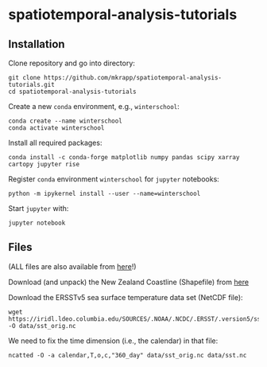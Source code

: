 # spatiotemporal-analysis-tutorials


## Installation

Clone repository and go into directory:
```
git clone https://github.com/mkrapp/spatiotemporal-analysis-tutorials.git
cd spatiotemporal-analysis-tutorials
```

Create a new `conda` environment, e.g., `winterschool`:
```
conda create --name winterschool
conda activate winterschool
```

Install all required packages:
```
conda install -c conda-forge matplotlib numpy pandas scipy xarray cartopy jupyter rise
```

Register `conda` environment `winterschool` for `jupyter` notebooks:
```
python -m ipykernel install --user --name=winterschool
```

Start `jupyter` with:
```
jupyter notebook
```

## Files

(ALL files are also available from [here](https://www.dropbox.com/sh/faxzxsugt19g048/AADuN5mVY4rqFlBY2XCZkBOVa?dl=0)!)

Download (and unpack) the New Zealand Coastline (Shapefile) from [here](https://data.linz.govt.nz/layer/50204-nz-coastlines-topo-1500k/])

Download the ERSSTv5 sea surface temperature data set (NetCDF file):
```
wget https://iridl.ldeo.columbia.edu/SOURCES/.NOAA/.NCDC/.ERSST/.version5/sst/data.nc -O data/sst_orig.nc
```

We need to fix the time dimension (i.e., the calendar) in that file:
```
ncatted -O -a calendar,T,o,c,"360_day" data/sst_orig.nc data/sst.nc
```
